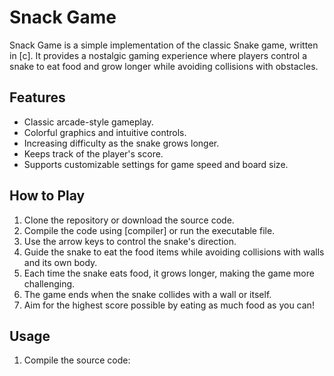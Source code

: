 # Snack Game

Snack Game is a simple implementation of the classic Snake game, written in [c]. It provides a nostalgic gaming experience where players control a snake to eat food and grow longer while avoiding collisions with obstacles.

## Features

- Classic arcade-style gameplay.
- Colorful graphics and intuitive controls.
- Increasing difficulty as the snake grows longer.
- Keeps track of the player's score.
- Supports customizable settings for game speed and board size.

## How to Play

1. Clone the repository or download the source code.
2. Compile the code using [compiler] or run the executable file.
3. Use the arrow keys to control the snake's direction.
4. Guide the snake to eat the food items while avoiding collisions with walls and its own body.
5. Each time the snake eats food, it grows longer, making the game more challenging.
6. The game ends when the snake collides with a wall or itself.
7. Aim for the highest score possible by eating as much food as you can!

## Usage

1. Compile the source code:
